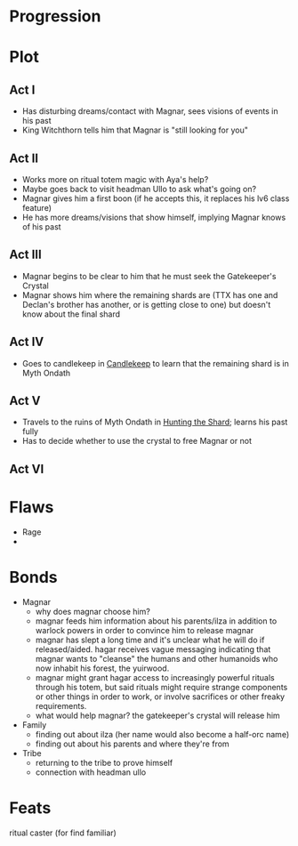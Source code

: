 # Progression

# Plot

## Act I

- Has disturbing dreams/contact with Magnar, sees visions of events in his past
- King Witchthorn tells him that Magnar is "still looking for you"

## Act II

- Works more on ritual totem magic with Aya's help?
- Maybe goes back to visit headman Ullo to ask what's going on?
- Magnar gives him a first boon (if he accepts this, it replaces his lv6 class feature)
- He has more dreams/visions that show himself, implying Magnar knows of his past

## Act III

- Magnar begins to be clear to him that he must seek the Gatekeeper's Crystal
- Magnar shows him where the remaining shards are (TTX has one and Declan's brother has another, or is getting close to one) but doesn't know about the final shard

## Act IV

- Goes to candlekeep in [Candlekeep](../../../adventures/Candlekeep.md) to learn that the remaining shard is in Myth Ondath

## Act V

- Travels to the ruins of Myth Ondath in [Hunting the Shard](../../../adventures/Hunting%20the%20Shard.md); learns his past fully
- Has to decide whether to use the crystal to free Magnar or not

## Act VI

# Flaws

- Rage
- 

# Bonds

- Magnar
    - why does magnar choose him?
    - magnar feeds him information about his parents/ilza in addition to warlock powers in order to convince him to release magnar
    - magnar has slept a long time and it's unclear what he will do if released/aided. hagar receives vague messaging indicating that magnar wants to "cleanse" the humans and other humanoids who now inhabit his forest, the yuirwood.
    - magnar might grant hagar access to increasingly powerful rituals through his totem, but said rituals might require strange components or other things in order to work, or involve sacrifices or other freaky requirements.
    - what would help magnar? the gatekeeper's crystal will release him
- Family
    - finding out about ilza (her name would also become a half-orc name)
    - finding out about his parents and where they're from
- Tribe
    - returning to the tribe to prove himself
    - connection with headman ullo
    

# Feats

ritual caster (for find familiar)